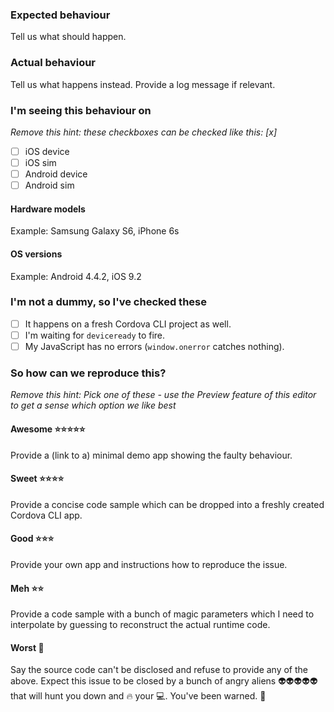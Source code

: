 ### Expected behaviour
Tell us what should happen.

### Actual behaviour
Tell us what happens instead. Provide a log message if relevant.

### I'm seeing this behaviour on
_Remove this hint: these checkboxes can be checked like this: [x]_

- [ ] iOS device
- [ ] iOS sim
- [ ] Android device
- [ ] Android sim

#### Hardware models
Example: Samsung Galaxy S6, iPhone 6s

#### OS versions
Example: Android 4.4.2, iOS 9.2

### I'm not a dummy, so I've checked these
- [ ] It happens on a fresh Cordova CLI project as well.
- [ ] I'm waiting for `deviceready` to fire.
- [ ] My JavaScript has no errors (`window.onerror` catches nothing).

### So how can we reproduce this?
_Remove this hint: Pick one of these - use the Preview feature of this editor to get a sense which option we like best_

#### Awesome :star::star::star::star::star:
Provide a (link to a) minimal demo app showing the faulty behaviour.

#### Sweet :star::star::star::star:
Provide a concise code sample which can be dropped into a freshly created Cordova CLI app.

#### Good :star::star::star:
Provide your own app and instructions how to reproduce the issue.

#### Meh :star::star:
Provide a code sample with a bunch of magic parameters which I need to interpolate by guessing to reconstruct the actual runtime code.

#### Worst :poop:
Say the source code can't be disclosed and refuse to provide any of the above. Expect this issue to be closed by a bunch of angry aliens :alien::alien::alien::alien::alien: that will hunt you down and :fire: your :computer:. You've been warned. :fire_engine:
